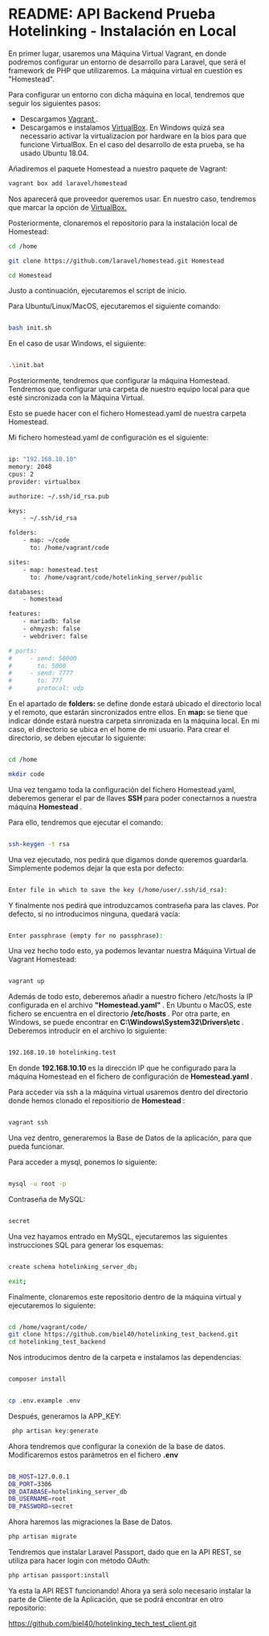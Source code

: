 # README: API Backend Prueba Hotelinking - Instalación en Local

En primer lugar, usaremos una Máquina Virtual Vagrant, en donde podremos configurar un entorno de desarrollo para Laravel, que será el framework de PHP que utilizaremos. La máquina virtual en cuestión es "Homestead".

Para configurar un entorno con dicha máquina en local, tendremos que seguir los siguientes pasos:
 <ul>
  <li>
     Descargamos <a href="https://www.vagrantup.com/downloads.html"> Vagrant </a>.
  </li>
  <li>
    Descargamos e instalamos <a href="https://www.virtualbox.org/wiki/Downloads"> VirtualBox</a>. En Windows quizá sea necessario activar la virtualizacion por hardware en la bios para que funcione VirtualBox. En el caso del desarrollo de esta prueba, se ha usado Ubuntu 18.04.
  </li>
</ul>

Añadiremos el paquete Homestead a nuestro paquete de Vagrant:

```bash
vagrant box add laravel/homestead
```

Nos aparecerá que proveedor queremos usar. En nuestro caso, tendremos que marcar la opción de <a href="https://www.virtualbox.org/wiki/Downloads"> VirtualBox. </a>

Posteriormente, clonaremos el repositorio para la instalación local de Homestead:

```bash
cd /home

git clone https://github.com/laravel/homestead.git Homestead

cd Homestead
```

Justo a continuación, ejecutaremos el script de inicio.

Para Ubuntu/Linux/MacOS, ejecutaremos el siguiente comando:

```bash

bash init.sh

```

En el caso de usar Windows, el siguiente:

```bash

.\init.bat  

```

Posteriormente, tendremos que configurar la máquina Homestead. Tendremos que configurar una carpeta de nuestro equipo local para que esté sincronizada con la Máquina Virtual.

Esto se puede hacer con el fichero Homestead.yaml de nuestra carpeta Homestead.

Mi fichero homestead.yaml de configuración es el siguiente:

```bash

ip: "192.168.10.10"
memory: 2048
cpus: 2
provider: virtualbox

authorize: ~/.ssh/id_rsa.pub

keys:
    - ~/.ssh/id_rsa

folders:
    - map: ~/code
      to: /home/vagrant/code

sites:
    - map: homestead.test
      to: /home/vagrant/code/hotelinking_server/public

databases:
    - homestead

features:
    - mariadb: false
    - ohmyzsh: false
    - webdriver: false

# ports:
#     - send: 50000
#       to: 5000
#     - send: 7777
#       to: 777
#       protocol: udp

```
En el apartado de <b> folders: </b> se define donde estará ubicado el directorio local y el remoto, que estarán sincronizados entre ellos. En <b> map: </b> se tiene que indicar dónde estará nuestra carpeta sinronizada en la máquina local. En mi caso, el directorio se ubica en el home de mi usuario. Para crear el directorio, se deben ejecutar lo siguiente:

```bash

cd /home

mkdir code

```

Una vez tengamo toda la configuración del fichero Homestead.yaml, deberemos generar el par de llaves <b> SSH </b> para poder conectarnos a nuestra máquina <b> Homestead </b>.

Para ello, tendremos que ejecutar el comando:

```bash

ssh-keygen -t rsa

```

Una vez ejecutado, nos pedirá que digamos donde queremos guardarla. Simplemente podemos dejar la que esta por defecto:

```bash

Enter file in which to save the key (/home/user/.ssh/id_rsa):

```

Y finalmente nos pedirá que introduzcamos contraseña para las claves. Por defecto, si no introducimos ninguna, quedará vacía:

```bash

Enter passphrase (empty for no passphrase):

```

Una vez hecho todo esto, ya podemos levantar nuestra Máquina Virtual de Vagrant Homestead:

```bash

vagrant up

```

Además de todo esto, deberemos añadir a nuestro fichero /etc/hosts la IP configurada en el archivo <b> "Homestead.yaml" </b> . En Ubuntu o MacOS, este fichero se encuentra en el directorio <b> /etc/hosts </b>. Por otra parte, en Windows, se puede encontrar en  <b> C:\Windows\System32\Drivers\etc </b>. Deberemos introducir en el archivo lo siguiente:

```bash

192.168.10.10 hotelinking.test

```

En donde <b> 192.168.10.10 </b> es la dirección IP que he configurado para la máquina Homestead en el fichero de configuración de <b> Homestead.yaml </b>.

Para acceder via ssh a la máquina virtual usaremos dentro del directorio donde hemos clonado el repositiorio de <b> Homestead </b>:

```bash

vagrant ssh 

```

Una vez dentro, generaremos la Base de Datos de la aplicación, para que pueda funcionar.

Para acceder a mysql, ponemos lo siguiente:

```bash

mysql -u root -p 

```

Contraseña de MySQL:

```bash

secret

```

Una vez hayamos entrado en MySQL, ejecutaremos las siguientes instrucciones SQL para generar los esquemas:

```bash

create schema hotelinking_server_db;

exit;

```

Finalmente, clonaremos este repositorio dentro de la máquina virtual y ejecutaremos lo siguiente:

```bash

cd /home/vagrant/code/ 
git clone https://github.com/biel40/hotelinking_test_backend.git
cd hotelinking_test_backend

```

Nos introducimos dentro de la carpeta e instalamos las dependencias:

```bash

composer install

```

```bash

cp .env.example .env

```

Después, generamos la APP_KEY:

```bash
 php artisan key:generate
```

Ahora tendremos que configurar la conexión de la base de datos. Modificaremos estos parámetros en el fichero <b> .env </b>

```bash

DB_HOST=127.0.0.1
DB_PORT=3306
DB_DATABASE=hotelinking_server_db
DB_USERNAME=root
DB_PASSWORD=secret

```

Ahora haremos las migraciones la Base de Datos.
```bash
php artisan migrate
```

Tendremos que instalar Laravel Passport, dado que en la API REST, se utiliza para hacer login con método OAuth:

```bash
php artisan passport:install
```
 
Ya esta la API REST funcionando! Ahora ya será solo necesario instalar la parte de Cliente de la Aplicación, que se podrá encontrar en otro repositorio: 

<a href="https://github.com/biel40/hotelinking_tech_test_client.git"> https://github.com/biel40/hotelinking_tech_test_client.git </a>



